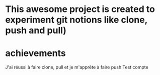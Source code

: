 # This awesome project is created to experiment git notions like clone, push and pull)

# achievements

J'ai réussi à faire clone, pull et je m'apprête à faire push
Test compte
